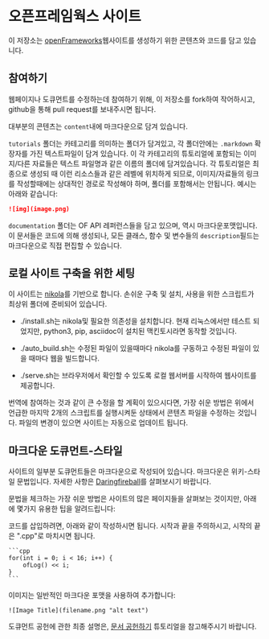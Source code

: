 # 오픈프레임웍스 사이트

이 저장소는 [openFrameworks](http://openFrameworks.cc/)웹사이트를 생성하기 위한 콘텐츠와 코드를 담고 있습니다.

## 참여하기

웹페이지나 도큐먼트를 수정하는데 참여하기 위해, 이 저장소를 fork하여 작어하시고, github을 통해 pull request를 보내주시면 됩니다.

대부분의 콘텐츠는 `content`내에 마크다운으로 담겨 있습니다.

`tutorials` 폴더는 카테고리를 의미하는 폴더가 담겨있고, 각 폴더안에는 `.markdown` 확장자를 가진 텍스트파일이 담겨 있습니다. 이 각 카테고리의 튜토리얼에 포함되는 이미지/다른 자료들은 텍스트 파일명과 같은 이름의 폴더에 담겨있습니다. 각 튜토리얼은 최종으로 생성되 때 이런 리소스들과 같은 레벨에 위치하게 되므로, 이미지/자료들의 링크를 작성할때에는 상대적인 경로로 작성해야 하며, 폴더를 포함해서는 안됩니다. 예시는 아래와 같습니다:

```md
![img](image.png)
```

`documentation` 폴더는 OF API 레퍼런스들을 담고 있으며, 역시 마크다운포맷입니다. 이 문서들은 코드에 의해 생성되나, 모든 클래스, 함수 및 변수들의 `description`필드는 마크다운으로 직접 편집할 수 있습니다.

## 로컬 사이트 구축을 위한 세팅

이 사이트는 [nikola](https://getnikola.com)를 기반으로 합니다. 손쉬운 구축 및 설치, 사용을 위한 스크립트가 최상위 폴더에 준비되어 있습니다.

- ./install.sh는 nikola및 필요한 의존성을 설치합니다. 현재 리눅스에서만 테스트 되었지만, python3, pip, asciidoc이 설치된 맥킨토시라면 동작할 것입니다.

- ./auto_build.sh는 수정된 파일이 있을때마다 nikola를 구동하고 수정된 파일이 있을 때마다 웹을 빌드합니다.

- ./serve.sh는 브라우저에서 확인할 수 있도록 로컬 웹서버를 시작하여 웹사이트를 제공합니다. 

번역에 참여하는 것과 같이 큰 수정을 할 계획이 있으시다면, 가장 쉬운 방법은 위에서 언급한 마지막 2개의 스크립트를 실행시켜둔 상태에서 콘텐츠 파일을 수정하는 것입니다. 파일의 변경이 있으면 사이트는 자동으로 업데이트 됩니다.

## 마크다운 도큐먼트-스타일 

사이트의 일부분 도큐먼트들은 마크다운으로 작성되어 있습니다. 마크다운은 위키-스타일 문법입니다. 자세한 사항은 [Daringfireball](http://daringfireball.net/projects/markdown/)를 살펴보시기 바랍니다.

문법을 체크하는 가장 쉬운 방법은 사이트의 많은 페이지들을 살펴보는 것이지만, 아래에 몇가지 유용한 팁을 알려드립니다:

코드를 삽입하려면, 아래와 같이 작성하시면 됩니다. 시작과 끝을 주의하시고, 시작의 끝은 ".cpp"로 마치시면 됩니다.

	```cpp
	for(int i = 0; i < 16; i++) {
		ofLog() << i;
	}
	```


이미지는 일반적인 마크다운 포맷을 사용하여 추가합니다:

    ![Image Title](filename.png "alt text")

도큐먼트 공헌에 관한 최종 설명은, [문서 공헌하기](http://www.openframeworks.kr/tutorials/developers/003_contributing_to_the_documentation.html) 튜토리얼을 참고해주시기 바랍니다.

